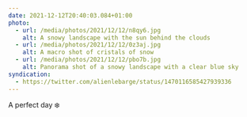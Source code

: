 ```yaml
---
date: 2021-12-12T20:40:03.084+01:00
photo:
  - url: /media/photos/2021/12/12/n8qy6.jpg
    alt: A snowy landscape with the sun behind the clouds
  - url: /media/photos/2021/12/12/0z3aj.jpg
    alt: A macro shot of cristals of snow
  - url: /media/photos/2021/12/12/pbo7b.jpg
    alt: Panorama shot of a snowy landscape with a clear blue sky
syndication:
  - https://twitter.com/alienlebarge/status/1470116585427939336
---
```

A perfect day ❄️
